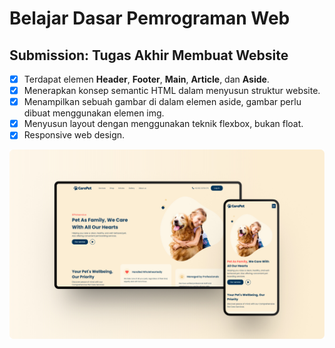 # Belajar Dasar Pemrograman Web

## Submission: Tugas Akhir Membuat Website

- [x] Terdapat elemen **Header**, **Footer**, **Main**, **Article**, dan **Aside**.
- [x] Menerapkan konsep semantic HTML dalam menyusun struktur website.
- [x] Menampilkan sebuah gambar di dalam elemen aside, gambar perlu dibuat menggunakan elemen img.
- [x] Menyusun layout dengan menggunakan teknik flexbox, bukan float.
- [x] Responsive web design.

![alt text](./design-ui.jpg)
